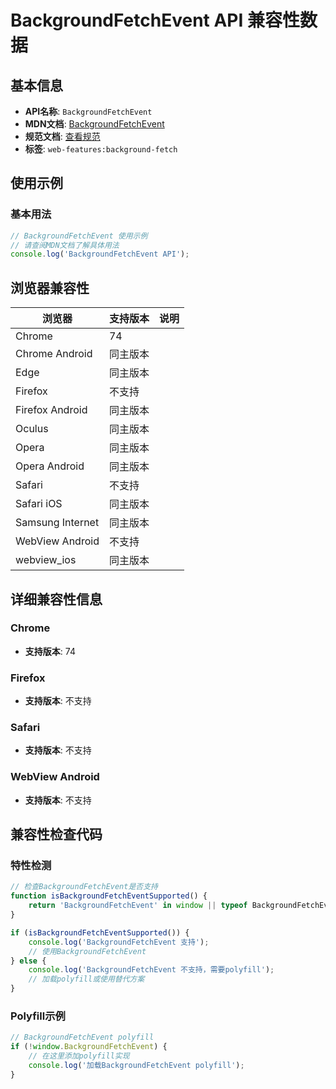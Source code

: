 # BackgroundFetchEvent API 兼容性数据

## 基本信息

- **API名称**: `BackgroundFetchEvent`
- **MDN文档**: [BackgroundFetchEvent](https://developer.mozilla.org/docs/Web/API/BackgroundFetchEvent)
- **规范文档**: [查看规范](https://wicg.github.io/background-fetch/#background-fetch-event)
- **标签**: `web-features:background-fetch`

## 使用示例

### 基本用法

```javascript
// BackgroundFetchEvent 使用示例
// 请查阅MDN文档了解具体用法
console.log('BackgroundFetchEvent API');
```

## 浏览器兼容性

| 浏览器 | 支持版本 | 说明 |
|--------|----------|------|
| Chrome | 74 |  |
| Chrome Android | 同主版本 |  |
| Edge | 同主版本 |  |
| Firefox | 不支持 |  |
| Firefox Android | 同主版本 |  |
| Oculus | 同主版本 |  |
| Opera | 同主版本 |  |
| Opera Android | 同主版本 |  |
| Safari | 不支持 |  |
| Safari iOS | 同主版本 |  |
| Samsung Internet | 同主版本 |  |
| WebView Android | 不支持 |  |
| webview_ios | 同主版本 |  |

## 详细兼容性信息

### Chrome

- **支持版本**: 74

### Firefox

- **支持版本**: 不支持

### Safari

- **支持版本**: 不支持

### WebView Android

- **支持版本**: 不支持

## 兼容性检查代码

### 特性检测

```javascript
// 检查BackgroundFetchEvent是否支持
function isBackgroundFetchEventSupported() {
    return 'BackgroundFetchEvent' in window || typeof BackgroundFetchEvent !== 'undefined';
}

if (isBackgroundFetchEventSupported()) {
    console.log('BackgroundFetchEvent 支持');
    // 使用BackgroundFetchEvent
} else {
    console.log('BackgroundFetchEvent 不支持，需要polyfill');
    // 加载polyfill或使用替代方案
}
```

### Polyfill示例

```javascript
// BackgroundFetchEvent polyfill
if (!window.BackgroundFetchEvent) {
    // 在这里添加polyfill实现
    console.log('加载BackgroundFetchEvent polyfill');
}
```


